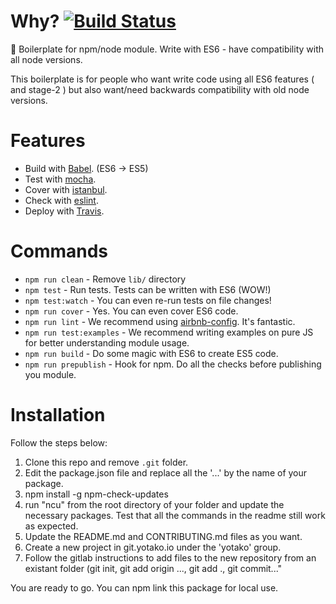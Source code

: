 # Why? [![Build Status](https://travis-ci.org/.../yotako-....svg?branch=master)](https://travis-ci.org/.../yotako-...)
:page_with_curl: Boilerplate for npm/node module. Write with ES6 - have compatibility with all node versions.

This boilerplate is for people who want write code using all ES6 features ( and stage-2 ) but also want/need backwards compatibility with old node versions.

# Features
* Build with [Babel](https://babeljs.io). (ES6 -> ES5)
* Test with [mocha](https://mochajs.org).
* Cover with [istanbul](https://github.com/gotwarlost/istanbul).
* Check with [eslint](eslint.org).
* Deploy with [Travis](travis-ci.org).

# Commands
- `npm run clean` - Remove `lib/` directory
- `npm test` - Run tests. Tests can be written with ES6 (WOW!)
- `npm test:watch` - You can even re-run tests on file changes!
- `npm run cover` - Yes. You can even cover ES6 code.
- `npm run lint` - We recommend using [airbnb-config](https://github.com/airbnb/javascript/tree/master/packages/eslint-config-airbnb). It's fantastic.
- `npm run test:examples` - We recommend writing examples on pure JS for better understanding module usage.
- `npm run build` - Do some magic with ES6 to create ES5 code.
- `npm run prepublish` - Hook for npm. Do all the checks before publishing you module.

# Installation
Follow the steps below:
1. Clone this repo and remove `.git` folder.
2. Edit the package.json file and replace all the '...' by the name of your package.
3. npm install -g npm-check-updates
4. run "ncu" from the root directory of your folder and update the necessary packages. Test that all the commands in the readme still work as expected.
5. Update the README.md and CONTRIBUTING.md files as you want.
6. Create a new project in git.yotako.io under the 'yotako' group.
7. Follow the gitlab instructions to add files to the new repository from an existant folder (git init, git add origin ..., git add ., git commit..."

You are ready to go. You can npm link this package for local use.